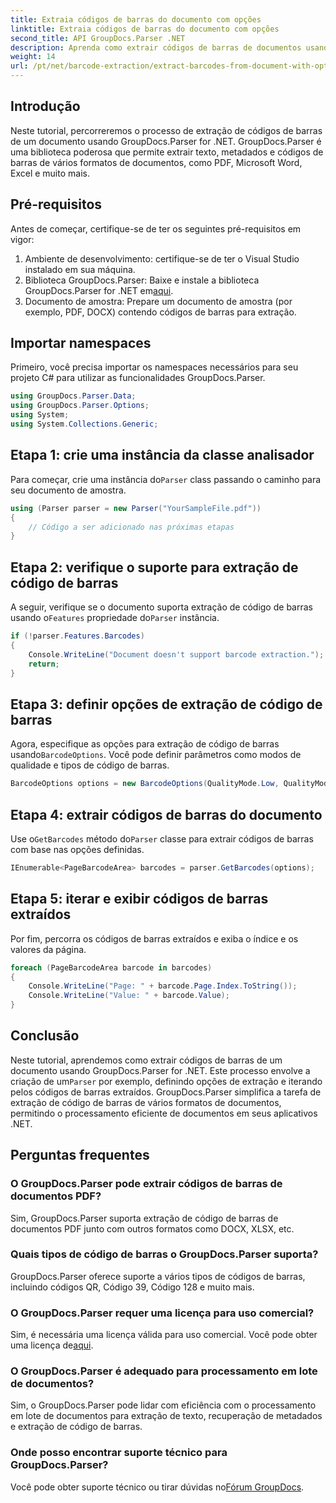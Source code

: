 ```yaml
---
title: Extraia códigos de barras do documento com opções
linktitle: Extraia códigos de barras do documento com opções
second_title: API GroupDocs.Parser .NET
description: Aprenda como extrair códigos de barras de documentos usando GroupDocs.Parser for .NET. Tutorial abrangente com exemplos de código e perguntas frequentes.
weight: 14
url: /pt/net/barcode-extraction/extract-barcodes-from-document-with-options/
---
```

## Introdução
Neste tutorial, percorreremos o processo de extração de códigos de barras de um documento usando GroupDocs.Parser for .NET. GroupDocs.Parser é uma biblioteca poderosa que permite extrair texto, metadados e códigos de barras de vários formatos de documentos, como PDF, Microsoft Word, Excel e muito mais.
## Pré-requisitos
Antes de começar, certifique-se de ter os seguintes pré-requisitos em vigor:
1. Ambiente de desenvolvimento: certifique-se de ter o Visual Studio instalado em sua máquina.
2.  Biblioteca GroupDocs.Parser: Baixe e instale a biblioteca GroupDocs.Parser for .NET em[aqui](https://releases.groupdocs.com/parser/net/).
3. Documento de amostra: Prepare um documento de amostra (por exemplo, PDF, DOCX) contendo códigos de barras para extração.

## Importar namespaces
Primeiro, você precisa importar os namespaces necessários para seu projeto C# para utilizar as funcionalidades GroupDocs.Parser.
```csharp
using GroupDocs.Parser.Data;
using GroupDocs.Parser.Options;
using System;
using System.Collections.Generic;
```
## Etapa 1: crie uma instância da classe analisador
 Para começar, crie uma instância do`Parser` class passando o caminho para seu documento de amostra.
```csharp
using (Parser parser = new Parser("YourSampleFile.pdf"))
{
    // Código a ser adicionado nas próximas etapas
}
```
## Etapa 2: verifique o suporte para extração de código de barras
 A seguir, verifique se o documento suporta extração de código de barras usando o`Features` propriedade do`Parser` instância.
```csharp
if (!parser.Features.Barcodes)
{
    Console.WriteLine("Document doesn't support barcode extraction.");
    return;
}
```
## Etapa 3: definir opções de extração de código de barras
 Agora, especifique as opções para extração de código de barras usando`BarcodeOptions`. Você pode definir parâmetros como modos de qualidade e tipos de código de barras.
```csharp
BarcodeOptions options = new BarcodeOptions(QualityMode.Low, QualityMode.Low, "QR");
```
## Etapa 4: extrair códigos de barras do documento
 Use o`GetBarcodes` método do`Parser` classe para extrair códigos de barras com base nas opções definidas.
```csharp
IEnumerable<PageBarcodeArea> barcodes = parser.GetBarcodes(options);
```
## Etapa 5: iterar e exibir códigos de barras extraídos
Por fim, percorra os códigos de barras extraídos e exiba o índice e os valores da página.
```csharp
foreach (PageBarcodeArea barcode in barcodes)
{
    Console.WriteLine("Page: " + barcode.Page.Index.ToString());
    Console.WriteLine("Value: " + barcode.Value);
}
```

## Conclusão
 Neste tutorial, aprendemos como extrair códigos de barras de um documento usando GroupDocs.Parser for .NET. Este processo envolve a criação de um`Parser` por exemplo, definindo opções de extração e iterando pelos códigos de barras extraídos. GroupDocs.Parser simplifica a tarefa de extração de código de barras de vários formatos de documentos, permitindo o processamento eficiente de documentos em seus aplicativos .NET.

## Perguntas frequentes
### O GroupDocs.Parser pode extrair códigos de barras de documentos PDF?
Sim, GroupDocs.Parser suporta extração de código de barras de documentos PDF junto com outros formatos como DOCX, XLSX, etc.
### Quais tipos de código de barras o GroupDocs.Parser suporta?
GroupDocs.Parser oferece suporte a vários tipos de códigos de barras, incluindo códigos QR, Código 39, Código 128 e muito mais.
### O GroupDocs.Parser requer uma licença para uso comercial?
 Sim, é necessária uma licença válida para uso comercial. Você pode obter uma licença de[aqui](https://purchase.groupdocs.com/buy).
### O GroupDocs.Parser é adequado para processamento em lote de documentos?
Sim, o GroupDocs.Parser pode lidar com eficiência com o processamento em lote de documentos para extração de texto, recuperação de metadados e extração de código de barras.
### Onde posso encontrar suporte técnico para GroupDocs.Parser?
 Você pode obter suporte técnico ou tirar dúvidas no[Fórum GroupDocs](https://forum.groupdocs.com/c/parser/17).